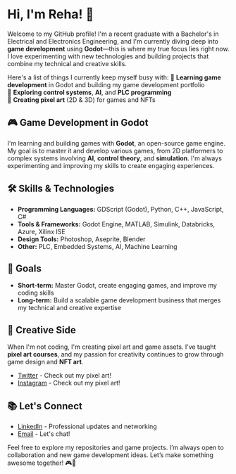 # Hi, I'm Reha! 👋

Welcome to my GitHub profile! I'm a recent graduate with a Bachelor's in Electrical and Electronics Engineering, and I'm currently diving deep into **game development** using **Godot**—this is where my true focus lies right now. I love experimenting with new technologies and building projects that combine my technical and creative skills.

Here's a list of things I currently keep myself busy with:
🌱 **Learning game development** in Godot and building my game development portfolio  
💼 **Exploring control systems**, **AI**, and **PLC programming**  
🎨 **Creating pixel art** (2D & 3D) for games and NFTs

## 🎮 Game Development in Godot
I'm learning and building games with **Godot**, an open-source game engine. My goal is to master it and develop various games, from 2D platformers to complex systems involving **AI**, **control theory**, and **simulation**. I'm always experimenting and improving my skills to create engaging experiences.

## 🛠️ Skills & Technologies
- **Programming Languages:** GDScript (Godot), Python, C++, JavaScript, C#
- **Tools & Frameworks:** Godot Engine, MATLAB, Simulink, Databricks, Azure, Xilinx ISE
- **Design Tools:** Photoshop, Aseprite, Blender
- **Other:** PLC, Embedded Systems, AI, Machine Learning

## 🚀 Goals
- **Short-term:** Master Godot, create engaging games, and improve my coding skills  
- **Long-term:** Build a scalable game development business that merges my technical and creative expertise

## 🎨 Creative Side
When I'm not coding, I'm creating pixel art and game assets. I’ve taught **pixel art courses**, and my passion for creativity continues to grow through game design and **NFT art**.

- [Twitter](https://twitter.com/exceptrea) - Check out my pixel art!
- [Instagram](https://instagram.com/exceptrea) - Check out my pixel art!

## 📚 Let's Connect
- [LinkedIn](https://www.linkedin.com/in/metinrehaermetin/) - Professional updates and networking  
- [Email](mailto:rehawild@gmail.com) - Let's chat!

Feel free to explore my repositories and game projects. I’m always open to collaboration and new game development ideas. Let’s make something awesome together! 🎮🌟
